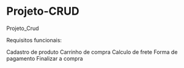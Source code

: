 # Projeto-CRUD
Projeto_Crud


Requisitos funcionais:

Cadastro de produto
Carrinho de compra
Calculo de frete
Forma de pagamento
Finalizar a compra
